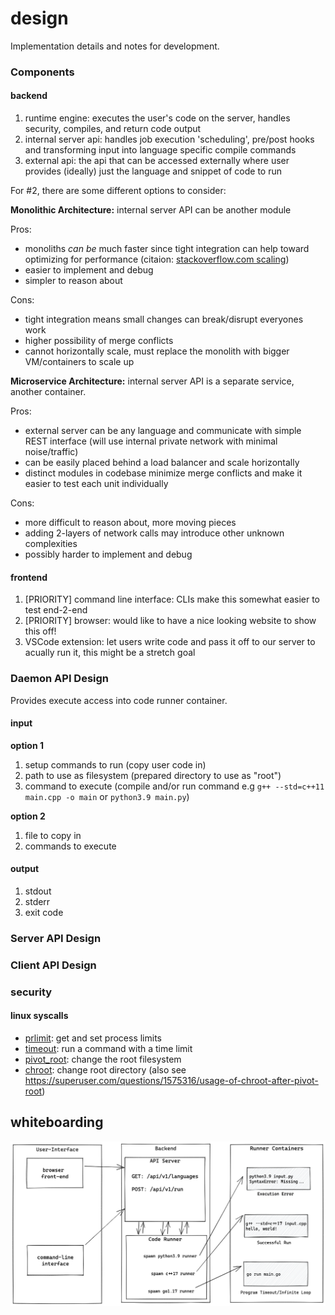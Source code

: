 # design

Implementation details and notes for development.


### Components

#### backend

1. runtime engine: executes the user's code on the server, handles security, compiles, and return code output
2. internal server api: handles job execution 'scheduling', pre/post hooks and transforming input into language specific compile commands
3. external api: the api that can be accessed externally where user provides (ideally) just the language and snippet of code to run

For #2, there are some different options to consider:

**Monolithic Architecture:** internal server API can be another module

Pros:

- monoliths *can be* much faster since tight integration can help toward optimizing for performance (citaion: [stackoverflow.com scaling](https://www.infoq.com/news/2015/06/scaling-stack-overflow/))
- easier to implement and debug
- simpler to reason about

Cons:

- tight integration means small changes can break/disrupt everyones work
- higher possibility of merge conflicts
- cannot horizontally scale, must replace the monolith with bigger VM/containers to scale up

**Microservice Architecture:** internal server API is a separate service, another container.

Pros:

- external server can be any language and communicate with simple REST interface (will use internal private network with minimal noise/traffic)
- can be easily placed behind a load balancer and scale horizontally
- distinct modules in codebase minimize merge conflicts and make it easier to test each unit individually

Cons:

- more difficult to reason about, more moving pieces
- adding 2-layers of network calls may introduce other unknown complexities
- possibly harder to implement and debug

#### frontend

1. [PRIORITY] command line interface: CLIs make this somewhat easier to test end-2-end
2. [PRIORITY] browser: would like to have a nice looking website to show this off!
3. VSCode extension: let users write code and pass it off to our server to acually run it, this might be a stretch goal



### Daemon API Design

Provides execute access into code runner container.

#### input

**option 1**

1. setup commands to run (copy user code in)
2. path to use as filesystem (prepared directory to use as "root")
3. command to execute (compile and/or run command e.g `g++ --std=c++11 main.cpp -o main` or `python3.9 main.py`)

**option 2**

1. file to copy in
2. commands to execute

#### output

1. stdout
2. stderr
3. exit code

### Server API Design

### Client API Design


### security

#### linux syscalls

- [prlimit](https://man7.org/linux/man-pages/man1/prlimit.1.html): get and set process limits
- [timeout](https://man7.org/linux/man-pages/man1/timeout.1.html): run a command with a time limit
- [pivot_root](https://man7.org/linux/man-pages/man8/pivot_root.8.html): change the root filesystem
- [chroot](https://man7.org/linux/man-pages/man2/chroot.2.html): change root directory (also see https://superuser.com/questions/1575316/usage-of-chroot-after-pivot-root)

## whiteboarding

![](../assets/runner-diagram-details-bg.png)
